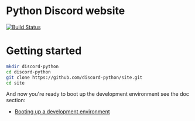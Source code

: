 # Python Discord website

[![Build Status](https://travis-ci.org/discord-python/site.svg?branch=master)](https://travis-ci.org/discord-python/site)


# Getting started

```bash
mkdir discord-python
cd discord-python
git clone https://github.com/discord-python/site.git
cd site
```

And now you're ready to boot up the development environment see the doc section:

- [Booting up a development environment](docs/development_environment.md)
